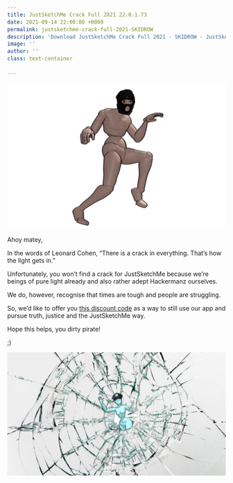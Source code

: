 ```yaml
---
title: JustSketchMe Crack Full 2021 22.0.1.73
date: 2021-09-14 22:00:00 +0000
permalink: justsketchme-crack-full-2021-SKIDROW
description: 'Download JustSketchMe Crack Full 2021 · SKIDROW · JustSketchMe 2021 ... to create the perfect pose every time. Powered by Hackerz.'
image: ''
author: ''
class: text-container

---
```

![](/uploads/untitled_artwork-2.png)

Ahoy matey,

In the words of Leonard Cohen, “There is a crack in everything. That’s how the light gets in.”

Unfortunately, you won’t find a crack for JustSketchMe because we’re beings of pure light already and also rather adept Hackermanz ourselves.

We do, however, recognise that times are tough and people are struggling.

So, we’d like to offer you [this discount code](https://justsketchme.gumroad.com/l/justsketchme/artist-emergency) as a way to still use our app and pursue truth, justice and the JustSketchMe way.



Hope this helps, you dirty pirate!

;)

![](/uploads/blogimages-planetary.png)